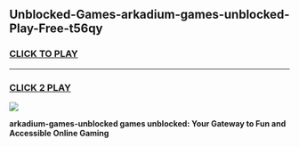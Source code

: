 
## Unblocked-Games-arkadium-games-unblocked-Play-Free-t56qy
<h3>
<a href="https://premium76.site?title=arkadium-games-unblocked&ref=18A1">CLICK TO PLAY</a></h3>
<hr>

<h3>
<a href="https://premium76.site?title=arkadium-games-unblocked&ref=18A1">CLICK 2 PLAY</a>
  
</h3>

<a href="https://premium76.site?title=arkadium-games-unblocked&ref=18A1"><img src="https://clearcache.store/games.png"></a>


**arkadium-games-unblocked games unblocked: Your Gateway to Fun and Accessible Online Gaming**
